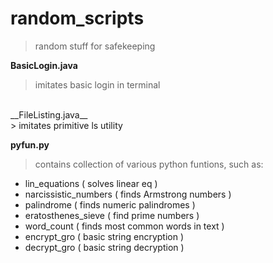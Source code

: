 # random_scripts
>random stuff for safekeeping


__BasicLogin.java__<br>
> imitates basic login in terminal

<br>	
__FileListing.java__<br>
> imitates primitive ls utility

<br>

__pyfun.py__
>contains collection of various python funtions, such as:
* lin_equations ( solves linear eq )
* narcissistic_numbers ( finds Armstrong numbers )
* palindrome ( finds numeric palindromes )
* eratosthenes_sieve ( find prime numbers )
* word_count ( finds most common words in text )
* encrypt_gro ( basic string encryption ) 
* decrypt_gro ( basic string decryption )

